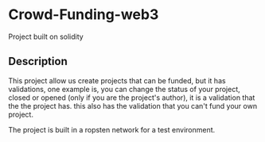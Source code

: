 # Crowd-Funding-web3
Project built on solidity

## Description

This project allow us create projects that can be funded, but it has validations, one example is, you can change the status of your project, closed or opened (only if you are the project's author), it is a validation that the the project has. this also has the validation that you can't fund your own project.

The project is built in a ropsten network for a test environment.
